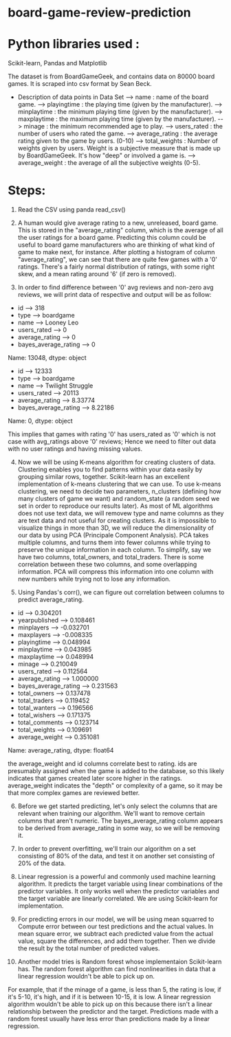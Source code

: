 # board-game-review-prediction

# Python libraries used :
Scikit-learn, Pandas and Matplotlib

The dataset is from BoardGameGeek, and contains data on 80000 board games. It is scraped into csv format by Sean Beck.

* Description of data points in Data Set
  --> name : name of the board game.
  --> playingtime : the playing time (given by the manufacturer).
  --> minplaytime : the minimum playing time (given by the manufacturer).
  --> maxplaytime : the maximum playing time (given by the manufacturer).
  --> minage : the minimum recommended age to play.
  --> users_rated : the number of users who rated the game.
  --> average_rating : the average rating given to the game by users. (0-10)
  --> total_weights : Number of weights given by users. Weight is a subjective measure that is made up by BoardGameGeek. It's                        how "deep" or involved a game is.
  --> average_weight : the average of all the subjective weights (0-5).

# Steps:

1. Read the CSV using panda read_csv()

2. A human would give average rating to a new, unreleased, board game. This is stored in the "average_rating" column, which is the average of all the user ratings for a board game. Predicting this column could be useful to board game manufacturers who are thinking of what kind of game to make next, for instance.
After plotting a histogram of column "average_rating", we can see that there are quite few games with a '0' ratings. There's a fairly normal distribution of ratings, with some right skew, and a mean rating around '6' (if zero is removed).

3. In order to find difference between '0' avg reviews and non-zero avg reviews, we will print data of respective and output will be as follow:
* id  -->                           318
* type -->                    boardgame
* name  -->                  Looney Leo
* users_rated  -->                    0
* average_rating  -->                 0
* bayes_average_rating -->            0

Name: 13048, dtype: object

* id   -->                               12333
* type  -->                          boardgame
* name  -->                  Twilight Struggle
* users_rated -->                        20113
* average_rating -->                   8.33774
* bayes_average_rating -->             8.22186

Name: 0, dtype: object

This implies that games with rating '0' has users_rated as '0' which is not case with avg_ratings above '0' reviews;
Hence we need to filter out data with no user ratings and having missing values.

4. Now we will be using K-means algorithm for creating clusters of data. Clustering enables you to find patterns within your data easily by grouping similar rows, together. Scikit-learn has an excellent implementation of k-means clustering that we can use. To use k-means clustering, we need to decide two parameters, n_clusters (defining how many clusters of game we want) and random_state (a random seed we set in order to reproduce our results later).
As most of ML algorithms does not use text data, we will removew type and name columns as they are text data and not useful for creating clusters.
As it is impossible to visualize things in more than 3D, we will reduce the dimensionality of our data by using PCA (Principale Component Analysis). PCA takes multiple columns, and turns them into fewer columns while trying to preserve the unique information in each column. To simplify, say we have two columns, total_owners, and total_traders. There is some correlation between these two columns, and some overlapping information. PCA will compress this information into one column with new numbers while trying not to lose any information.

5. Using Pandas's corr(), we can figure out correlation between columns to predict average_rating. 


* id    -->                      0.304201 
* yearpublished   -->            0.108461  
* minplayers         -->        -0.032701  
* maxplayers            -->     -0.008335  
* playingtime      -->           0.048994  
* minplaytime      -->           0.043985  
* maxplaytime      -->           0.048994  
* minage           -->           0.210049  
* users_rated      -->           0.112564  
* average_rating   -->           1.000000  
* bayes_average_rating -->       0.231563  
* total_owners         -->       0.137478  
* total_traders        -->       0.119452  
* total_wanters         -->      0.196566  
* total_wishers         -->      0.171375  
* total_comments        -->      0.123714  
* total_weights           -->    0.109691  
* average_weight       -->       0.351081  

Name: average_rating, dtype: float64 

the average_weight and id columns correlate best to rating. ids are presumably assigned when the game is added to the database, so this likely indicates that games created later score higher in the ratings. average_weight indicates the "depth" or complexity of a game, so it may be that more complex games are reviewed better.

6. Before we get started predicting, let's only select the columns that are relevant when training our algorithm. We'll want to remove certain columns that aren't numeric. The bayes_average_rating column appears to be derived from average_rating in some way, so we will be removing it.

7. In order to prevent overfitting, we'll train our algorithm on a set consisting of 80% of the data, and test it on another set consisting of 20% of the data.

8. Linear regression is a powerful and commonly used machine learning algorithm. It predicts the target variable using linear combinations of the predictor variables. It only works well when the predictor variables and the target variable are linearly correlated. We are using Scikit-learn for implementation.

9. For predicting errors in our model, we will be using mean squarred to Compute error between our test predictions and the actual values. In mean square error, we subtract each predicted value from the actual value, square the differences, and add them together. Then we divide the result by the total number of predicted values.

10. Another model tries is Random forest whose implementaion Scikit-learn has. The random forest algorithm can find nonlinearities in data that a linear regression wouldn't be able to pick up on. 

For example, that if the minage of a game, is less than 5, the rating is low, if it's 5-10, it's high, and if it is between 10-15, it is low. A linear regression algorithm wouldn't be able to pick up on this because there isn't a linear relationship between the predictor and the target. Predictions made with a random forest usually have less error than predictions made by a linear regression.

